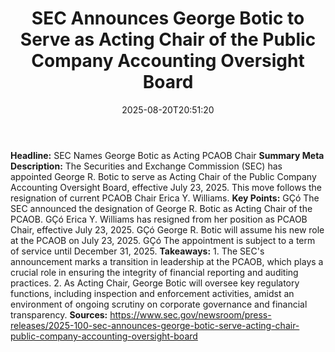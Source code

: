﻿---
title: "  SEC Announces George Botic to Serve as Acting Chair of the Public Company Accounting Oversight Board
"
date: "2025-08-20T20:51:20"
category: "Markets"image: "/images/generated/briefs/2025-08-20/  sec announces george botic to serve as acting chair of the.svg"

summary: ""
slug: "  sec announces george botic to serve as acting chair of the"
source_urls:
  - "https://www.sec.gov/newsroom/press-releases/2025-100-sec-announces-george-botic-serve-acting-chair-public-company-accounting-oversight-board"
seo:
  title: "  SEC Announces George Botic to Serve as Acting Chair of the Public Company Accounting Oversight Board
 | Hash n Hedge"
  description: ""
  keywords: ["news", "markets", "brief"]
---
**Headline:** SEC Names George Botic as Acting PCAOB Chair  **Summary Meta Description:** The Securities and Exchange Commission (SEC) has appointed George R. Botic to serve as Acting Chair of the Public Company Accounting Oversight Board, effective July 23, 2025. This move follows the resignation of current PCAOB Chair Erica Y. Williams.  **Key Points:**  GÇó The SEC announced the designation of George R. Botic as Acting Chair of the PCAOB. GÇó Erica Y. Williams has resigned from her position as PCAOB Chair, effective July 23, 2025. GÇó George R. Botic will assume his new role at the PCAOB on July 23, 2025. GÇó The appointment is subject to a term of service until December 31, 2025.  **Takeaways:**  1. The SEC's announcement marks a transition in leadership at the PCAOB, which plays a crucial role in ensuring the integrity of financial reporting and auditing practices. 2. As Acting Chair, George Botic will oversee key regulatory functions, including inspection and enforcement activities, amidst an environment of ongoing scrutiny on corporate governance and financial transparency.  **Sources:**  https://www.sec.gov/newsroom/press-releases/2025-100-sec-announces-george-botic-serve-acting-chair-public-company-accounting-oversight-board 
